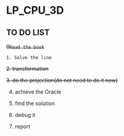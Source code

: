 # LP_CPU_3D

## TO DO LIST


~~0`Read the book`~~

`1. Solve the line`

~~2. transformation~~


~~3. do the projection(do not need to do it now)~~

4. achieve the Oracle

5. find the solution

6. debug it

7. report

